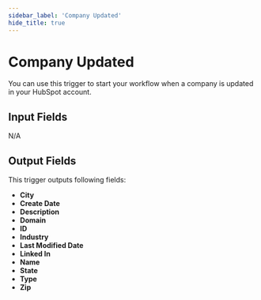 ```yaml
---
sidebar_label: 'Company Updated'
hide_title: true
---
```


# Company Updated

You can use this trigger to start your workflow when a company is updated in your HubSpot account.

## Input Fields

N/A

## Output Fields

This trigger outputs following fields:

- **City**
- **Create Date**
- **Description**
- **Domain**
- **ID**
- **Industry**
- **Last Modified Date**
- **Linked In**
- **Name**
- **State**
- **Type**
- **Zip**
